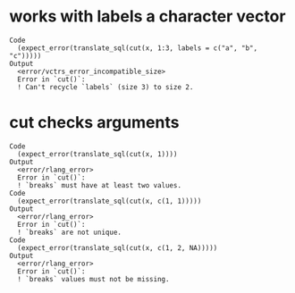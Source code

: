 # works with labels a character vector

    Code
      (expect_error(translate_sql(cut(x, 1:3, labels = c("a", "b", "c")))))
    Output
      <error/vctrs_error_incompatible_size>
      Error in `cut()`:
      ! Can't recycle `labels` (size 3) to size 2.

# cut checks arguments

    Code
      (expect_error(translate_sql(cut(x, 1))))
    Output
      <error/rlang_error>
      Error in `cut()`:
      ! `breaks` must have at least two values.
    Code
      (expect_error(translate_sql(cut(x, c(1, 1)))))
    Output
      <error/rlang_error>
      Error in `cut()`:
      ! `breaks` are not unique.
    Code
      (expect_error(translate_sql(cut(x, c(1, 2, NA)))))
    Output
      <error/rlang_error>
      Error in `cut()`:
      ! `breaks` values must not be missing.

